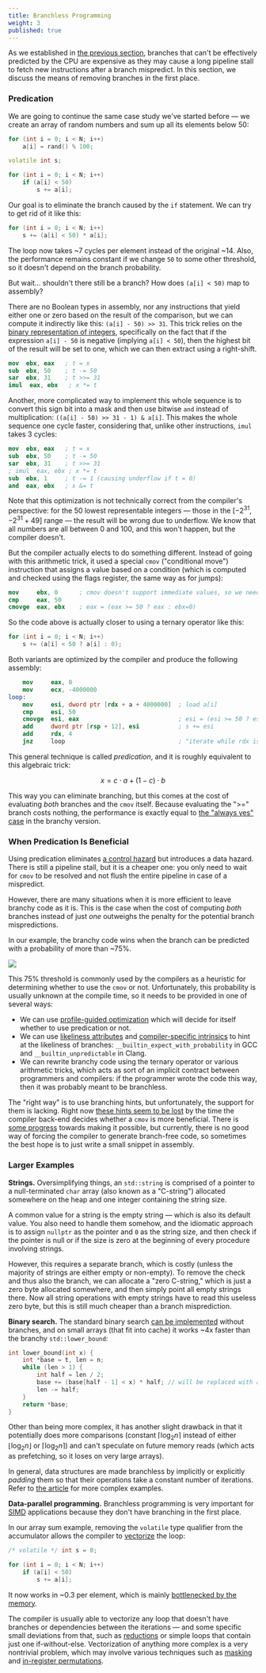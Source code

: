 ```yaml
---
title: Branchless Programming
weight: 3
published: true
---
```


As we established in [the previous section](../branching), branches that can't be effectively predicted by the CPU are expensive as they may cause a long pipeline stall to fetch new instructions after a branch mispredict. In this section, we discuss the means of removing branches in the first place.

### Predication

We are going to continue the same case study we've started before — we create an array of random numbers and sum up all its elements below 50:

```c++
for (int i = 0; i < N; i++)
    a[i] = rand() % 100;

volatile int s;

for (int i = 0; i < N; i++)
    if (a[i] < 50)
        s += a[i];
```

Our goal is to eliminate the branch caused by the `if` statement. We can try to get rid of it like this:

```c++
for (int i = 0; i < N; i++)
    s += (a[i] < 50) * a[i];
```

The loop now takes ~7 cycles per element instead of the original ~14. Also, the performance remains constant if we change `50` to some other threshold, so it doesn't depend on the branch probability.

But wait… shouldn't there still be a branch? How does `(a[i] < 50)` map to assembly?

There are no Boolean types in assembly, nor any instructions that yield either one or zero based on the result of the comparison, but we can compute it indirectly like this: `(a[i] - 50) >> 31`. This trick relies on the [binary representation of integers](/hpc/arithmetic/integer), specifically on the fact that if the expression `a[i] - 50` is negative (implying `a[i] < 50`), then the highest bit of the result will be set to one, which we can then extract using a right-shift.

```nasm
mov  ebx, eax   ; t = x
sub  ebx, 50    ; t -= 50
sar  ebx, 31    ; t >>= 31
imul  eax, ebx   ; x *= t
```

Another, more complicated way to implement this whole sequence is to convert this sign bit into a mask and then use bitwise `and` instead of multiplication: `((a[i] - 50) >> 31 - 1) & a[i]`. This makes the whole sequence one cycle faster, considering that, unlike other instructions, `imul` takes 3 cycles:

```nasm
mov  ebx, eax   ; t = x
sub  ebx, 50    ; t -= 50
sar  ebx, 31    ; t >>= 31
; imul  eax, ebx ; x *= t
sub  ebx, 1     ; t -= 1 (causing underflow if t = 0)
and  eax, ebx   ; x &= t
```

Note that this optimization is not technically correct from the compiler's perspective: for the 50 lowest representable integers — those in the $[-2^{31}, - 2^{31} + 49]$ range — the result will be wrong due to underflow. We know that all numbers are all between 0 and 100, and this won't happen, but the compiler doesn't.

But the compiler actually elects to do something different. Instead of going with this arithmetic trick, it used a special `cmov` ("conditional move") instruction that assigns a value based on a condition (which is computed and checked using the flags register, the same way as for jumps):

```nasm
mov     ebx, 0      ; cmov doesn't support immediate values, so we need a zero register
cmp     eax, 50
cmovge  eax, ebx    ; eax = (eax >= 50 ? eax : ebx=0)
```

So the code above is actually closer to using a ternary operator like this:

```c++
for (int i = 0; i < N; i++)
    s += (a[i] < 50 ? a[i] : 0);
```

Both variants are optimized by the compiler and produce the following assembly:

```nasm
    mov     eax, 0
    mov     ecx, -4000000
loop:
    mov     esi, dword ptr [rdx + a + 4000000]  ; load a[i]
    cmp     esi, 50
    cmovge  esi, eax                            ; esi = (esi >= 50 ? esi : eax=0)
    add     dword ptr [rsp + 12], esi           ; s += esi
    add     rdx, 4
    jnz     loop                                ; "iterate while rdx is not zero"
```

This general technique is called *predication*, and it is roughly equivalent to this algebraic trick:

$$
x = c \cdot a + (1 - c) \cdot b
$$

This way you can eliminate branching, but this comes at the cost of evaluating *both* branches and the `cmov` itself. Because evaluating the ">=" branch costs nothing, the performance is exactly equal to [the "always yes" case](../branching/#branch-prediction) in the branchy version.

### When Predication Is Beneficial

Using predication eliminates [a control hazard](../hazards) but introduces a data hazard. There is still a pipeline stall, but it is a cheaper one: you only need to wait for `cmov` to be resolved and not flush the entire pipeline in case of a mispredict.

However, there are many situations when it is more efficient to leave branchy code as it is. This is the case when the cost of computing *both* branches instead of just *one* outweighs the penalty for the potential branch mispredictions.

In our example, the branchy code wins when the branch can be predicted with a probability of more than ~75%.

![](../img/branchy-vs-branchless.svg)

This 75% threshold is commonly used by the compilers as a heuristic for determining whether to use the `cmov` or not. Unfortunately, this probability is usually unknown at the compile time, so it needs to be provided in one of several ways:

- We can use [profile-guided optimization](/hpc/compilation/situational/#profile-guided-optimization) which will decide for itself whether to use predication or not.
- We can use [likeliness attributes](../branching#hinting-likeliness-of-branches) and [compiler-specific intrinsics](/hpc/compilation/situational) to hint at the likeliness of branches: `__builtin_expect_with_probability` in GCC and `__builtin_unpredictable` in Clang.
- We can rewrite branchy code using the ternary operator or various arithmetic tricks, which acts as sort of an implicit contract between programmers and compilers: if the programmer wrote the code this way, then it was probably meant to be branchless.

The "right way" is to use branching hints, but unfortunately, the support for them is lacking. Right now [these hints seem to be lost](https://bugs.llvm.org/show_bug.cgi?id=40027) by the time the compiler back-end decides whether a `cmov` is more beneficial. There is [some progress](https://discourse.llvm.org/t/rfc-cmov-vs-branch-optimization/6040) towards making it possible, but currently, there is no good way of forcing the compiler to generate branch-free code, so sometimes the best hope is to just write a small snippet in assembly.

<!--

Because this is very architecture-specific.

in the absence of branch likeliness hints

While any program that uses a ternary operator is equivalent to a program that uses an `if` statement

The codes seem equivalent. My guess is that the compiler doesn't know that `s + a[i]` does not cause integer overflow.

(The compiler can't optimize it because it's technically [not allowed to](/hpc/compilation/contracts): despite `y - x` being valid, `x - y` could over/underflow, causing undefined behavior. Although fully correct, I guess the compiler just doesn't date executing it.)

Branchless computing tricks like this one are especially important in all sorts of parallel algorithms.

The `cmov` variant doesn't care about probabilities of branches. It only wins if the branch probability if 75% chance, which usually is the heuristic threshold set in compilers.

This is a legal optimization, but I guess an implicit contract has evolved between application programmers and compiler engineers that if you write a ternary operator, then you kind of telling that it is likely going to be an unpredictable branch.

The general technique is called *branchless* or *branch-free* programming. Predication is the main tool of it, but there are more complicated ways.

-->

<!--

Let's do a few more examples as an exercise.

```c++
int max(int a, int b) {
    return (a > b) * a + (a <= b) * b;
}
```

```c++
int max(int a, int b) {
    return (a > b ? a : b);
}
```


```c++
int abs(int a, int b) {
    return max(diff, -diff);
}
```

```c++
int abs(int a, int b) {
    int diff = a - b;
    return (diff < 0 ? -diff : diff);
}
```

```c++
int abs(int a) {
    return (a > 0 ? a : -a);
}
```

```c++
int abs(int a) {
    int mask = a >> 31;
    a ^= mask;
    a -= mask;
    return a;
}
```

-->

### Larger Examples

**Strings.** Oversimplifying things, an `std::string` is comprised of a pointer to a null-terminated `char` array (also known as a "C-string") allocated somewhere on the heap and one integer containing the string size.

A common value for a string is the empty string — which is also its default value. You also need to handle them somehow, and the idiomatic approach is to assign `nullptr` as the pointer and `0` as the string size, and then check if the pointer is null or if the size is zero at the beginning of every procedure involving strings.

However, this requires a separate branch, which is costly (unless the majority of strings are either empty or non-empty). To remove the check and thus also the branch, we can allocate a "zero C-string," which is just a zero byte allocated somewhere, and then simply point all empty strings there. Now all string operations with empty strings have to read this useless zero byte, but this is still much cheaper than a branch misprediction.

**Binary search.** The standard binary search [can be implemented](/hpc/data-structures/binary-search) without branches, and on small arrays (that fit into cache) it works ~4x faster than the branchy `std::lower_bound`:

```c++
int lower_bound(int x) {
    int *base = t, len = n;
    while (len > 1) {
        int half = len / 2;
        base += (base[half - 1] < x) * half; // will be replaced with a "cmov"
        len -= half;
    }
    return *base;
}
```

Other than being more complex, it has another slight drawback in that it potentially does more comparisons (constant $\lceil \log_2 n \rceil$ instead of either $\lfloor \log_2 n \rfloor$ or $\lceil \log_2 n \rceil$) and can't speculate on future memory reads (which acts as prefetching, so it loses on very large arrays).

In general, data structures are made branchless by implicitly or explicitly *padding* them so that their operations take a constant number of iterations. Refer to [the article](/hpc/data-structures/binary-search) for more complex examples.

<!--

The only downside of the branchless implementation is that it potentially does more memory reads: 

There are typically two ways to achieve this:

And in general, data structures can be "padded" to be made constant size or height.

That there are no substantial reasons why compilers can't do this on their own, but unfortunately this is just how it is right now.

-->

**Data-parallel programming.** Branchless programming is very important for [SIMD](/hpc/simd) applications because they don't have branching in the first place.

In our array sum example, removing the `volatile` type qualifier from the accumulator allows the compiler to [vectorize](/hpc/simd/auto-vectorization) the loop:

```c++
/* volatile */ int s = 0;

for (int i = 0; i < N; i++)
    if (a[i] < 50)
        s += a[i];
```

It now works in ~0.3 per element, which is mainly [bottlenecked by the memory](/hpc/cpu-cache/bandwidth).

The compiler is usually able to vectorize any loop that doesn't have branches or dependencies between the iterations — and some specific small deviations from that, such as [reductions](/hpc/simd/reduction) or simple loops that contain just one if-without-else. Vectorization of anything more complex is a very nontrivial problem, which may involve various techniques such as [masking](/hpc/simd/masking) and [in-register permutations](/hpc/simd/shuffling).

<!--

**Binary exponentiation.** However, when it is constant

When we can iterate in small batches, [autovectorization](/hpc/simd/autovectorization) speeds it up 13x.

-->
